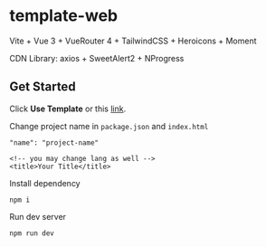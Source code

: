 # template-web

Vite + Vue 3 + VueRouter 4 + TailwindCSS + Heroicons + Moment

CDN Library: axios + SweetAlert2 + NProgress

## Get Started

Click **Use Template** or this [link](https://github.com/yzITI/template-web/generate).

Change project name in  `package.json` and `index.html`
```
"name": "project-name"

<!-- you may change lang as well -->
<title>Your Title</title>
```

Install dependency

```
npm i
```

Run dev server

```
npm run dev
```
